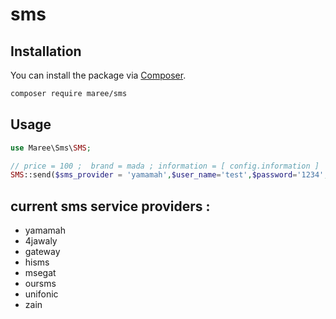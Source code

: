 # sms
## Installation

You can install the package via [Composer](https://getcomposer.org).

```bash
composer require maree/sms
```

## Usage

```php
use Maree\Sms\SMS;

// price = 100 ;  brand = mada ; information = [ config.information ] 
SMS::send($sms_provider = 'yamamah',$user_name='test',$password='1234',$sender_name='Maree App',$phone='0020*********', $msg='sms sent successfuly');  


```


## current sms service providers :
- yamamah
- 4jawaly
- gateway
- hisms
- msegat
- oursms
- unifonic
- zain







